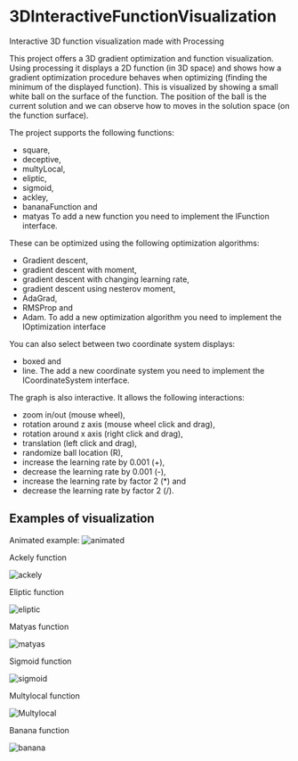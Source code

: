 # 3DInteractiveFunctionVisualization
Interactive 3D function visualization made with Processing 

This project offers a 3D gradient optimization and function visualization. 
Using processing it displays a 2D function (in 3D space) and shows how a gradient optimization procedure behaves when optimizing (finding the minimum of the displayed function). 
This is visualized by showing a small white ball on the surface of the function. 
The position of the ball is the current solution and we can observe how to moves in the solution space (on the function surface).

The project supports the following functions: 
* square,
* deceptive,
* multyLocal,
* eliptic,
* sigmoid,
* ackley,
* bananaFunction and
* matyas
To add a new function you need to implement the IFunction interface. 

These can be optimized using the following optimization algorithms: 
* Gradient descent,
* gradient descent with moment,
* gradient descent with changing learning rate,
* gradient descent using nesterov moment,
* AdaGrad,
* RMSProp and 
* Adam.
To add a new optimization algorithm you need to implement the IOptimization interface

You can also select between two coordinate system displays:
* boxed and 
* line. 
The add a new coordinate system you need to implement the ICoordinateSystem interface.

The graph is also interactive. It allows the following interactions: 
* zoom in/out (mouse wheel),
* rotation around z axis (mouse wheel click and drag),
* rotation around x axis (right click and drag),
* translation (left click and drag),
* randomize ball location (R),
* increase the learning rate by 0.001 (+),
* decrease the learning rate by 0.001 (-),
* increase the learning rate by factor 2 (*) and
* decrease the learning rate by factor 2 (/).

## Examples of visualization
Animated example:
![animated](images/visual.gif)

Ackely function

![ackely](images/ackley.png)

Eliptic function

![eliptic](images/eliptic.png)

Matyas function

![matyas](images/matyas.png)

Sigmoid function

![sigmoid](images/sigmoid.png)

Multylocal function

![Multylocal](images/multylocal.png)

Banana function

![banana](images/banana.png)


